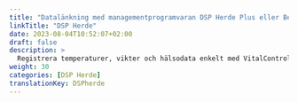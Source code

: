 ```yaml
---
title: "Datalänkning med managementprogramvaran DSP Herde Plus eller Beef"
linkTitle: "DSP Herde"
date: 2023-08-04T10:52:07+02:00
draft: false
description: >
  Registrera temperaturer, vikter och hälsodata enkelt med VitalControl-enheten och importera de registrerade uppgifterna till *Herde*-programvaran.
weight: 30
categories: [DSP Herde]
translationKey: DSPherde
---
```

